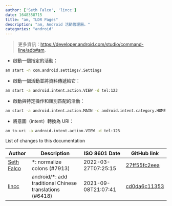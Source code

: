 ```yaml
---
author: ['Seth Falco', 'lincc']
date: 1648358715
title: "am, TLDR Pages"
description: "am, Android 活動管理器。"
categories: "android"
---
```

> 更多資訊：<https://developer.android.com/studio/command-line/adb#am>.

- 啟動一個指定的活動：

```bash
am start -n com.android.settings/.Settings
```

- 啟動一個活動並將資料傳遞給它：

```bash
am start -a android.intent.action.VIEW -d tel:123
```

- 啟動與特定操作和類別匹配的活動：

```bash
am start -a android.intent.action.MAIN -c android.intent.category.HOME
```

- 將意圖（intent）轉換為 URI：

```bash
am to-uri -a android.intent.action.VIEW -d tel:123
```
List of changes to this documentation


Author | Description | ISO 8601 Date | GitHub link
------|-----|-----|-----
[Seth Falco](mailto:seth@falco.fun) | *: normalize colons (#7913) | 2022-03-27T07:25:15 | [27ff55fc2eea](https://github.com/tldr-pages/tldr/commit/27ff55fc2eea445eb5216c3b1d934960539fc024)
[lincc](mailto:46962923+blueskyson@users.noreply.github.com) | android/*: add traditional Chinese translations (#6418) | 2021-09-08T21:07:41 | [cd0da6c11353](https://github.com/tldr-pages/tldr/commit/cd0da6c1135366585c048471a469c037f0d77a06)

